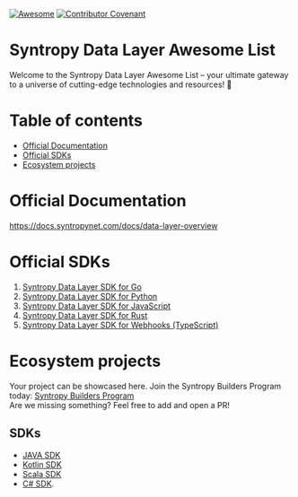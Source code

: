 [![Awesome](https://awesome.re/badge.svg)](https://awesome.re) [![Contributor Covenant](https://img.shields.io/badge/Contributor%20Covenant-2.1-4baaaa.svg)](code_of_conduct.md)

# Syntropy Data Layer Awesome List

Welcome to the Syntropy Data Layer Awesome List – your ultimate gateway to a universe of cutting-edge technologies and resources! 🚀
# Table of contents

- [Official Documentation](#official-documentation)
- [Official SDKs](#official-sdks)
- [Ecosystem projects](#ecosystem-projects)
  
# Official Documentation
https://docs.syntropynet.com/docs/data-layer-overview

# Official SDKs
1. [Syntropy Data Layer SDK for Go ](https://github.com/SyntropyNet/pubsub-go)
2. [Syntropy Data Layer SDK for Python](https://github.com/SyntropyNet/pubsub-python)
3. [Syntropy Data Layer SDK for JavaScript](https://github.com/SyntropyNet/pubsub-js)
4. [Syntropy Data Layer SDK for Rust](https://github.com/SyntropyNet/pubsub-rust)
5. [Syntropy Data Layer SDK for Webhooks (TypeScript)](https://github.com/SyntropyNet/pubsub-ws)

# Ecosystem projects 
Your project can be showcased here. Join the Syntropy Builders Program today: [Syntropy Builders Program](https://www.syntropynet.com/builders)  
Are we missing something? Feel free to add and open a PR!

## SDKs
- [JAVA SDK](https://github.com/daviderota/syntropy-pubsub-java)
- [Kotlin SDK](https://github.com/daviderota/syntropy-pubsub-kotlin)
- [Scala SDK](https://github.com/daviderota/syntropy-pubsub-scala)
- [C# SDK](https://github.com/FabrolIsBack/pubsub-Csharp).
